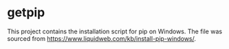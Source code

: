 # getpip
This project contains the installation script for pip on Windows. The file was sourced from https://www.liquidweb.com/kb/install-pip-windows/.
